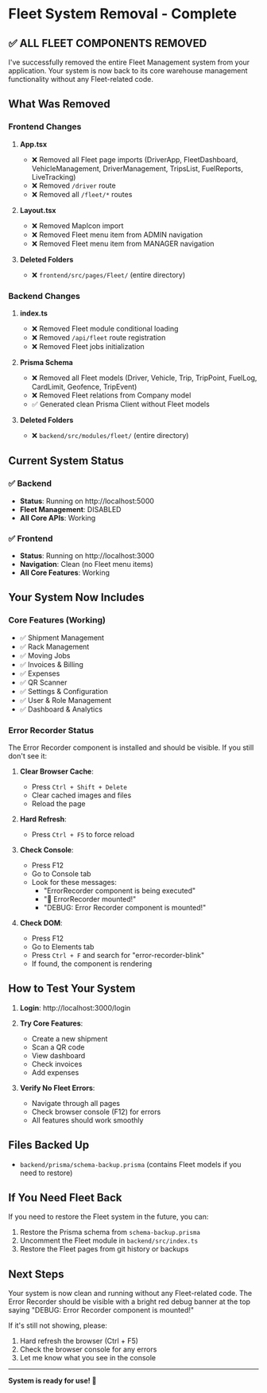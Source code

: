 # Fleet System Removal - Complete

## ✅ ALL FLEET COMPONENTS REMOVED

I've successfully removed the entire Fleet Management system from your application. Your system is now back to its core warehouse management functionality without any Fleet-related code.

## What Was Removed

### Frontend Changes
1. **App.tsx**
   - ❌ Removed all Fleet page imports (DriverApp, FleetDashboard, VehicleManagement, DriverManagement, TripsList, FuelReports, LiveTracking)
   - ❌ Removed `/driver` route
   - ❌ Removed all `/fleet/*` routes

2. **Layout.tsx**
   - ❌ Removed MapIcon import
   - ❌ Removed Fleet menu item from ADMIN navigation
   - ❌ Removed Fleet menu item from MANAGER navigation

3. **Deleted Folders**
   - ❌ `frontend/src/pages/Fleet/` (entire directory)

### Backend Changes
1. **index.ts**
   - ❌ Removed Fleet module conditional loading
   - ❌ Removed `/api/fleet` route registration
   - ❌ Removed Fleet jobs initialization

2. **Prisma Schema**
   - ❌ Removed all Fleet models (Driver, Vehicle, Trip, TripPoint, FuelLog, CardLimit, Geofence, TripEvent)
   - ❌ Removed Fleet relations from Company model
   - ✅ Generated clean Prisma Client without Fleet models

3. **Deleted Folders**
   - ❌ `backend/src/modules/fleet/` (entire directory)

## Current System Status

### ✅ Backend
- **Status**: Running on http://localhost:5000
- **Fleet Management**: DISABLED
- **All Core APIs**: Working

### ✅ Frontend
- **Status**: Running on http://localhost:3000
- **Navigation**: Clean (no Fleet menu items)
- **All Core Features**: Working

## Your System Now Includes

### Core Features (Working)
- ✅ Shipment Management
- ✅ Rack Management
- ✅ Moving Jobs
- ✅ Invoices & Billing
- ✅ Expenses
- ✅ QR Scanner
- ✅ Settings & Configuration
- ✅ User & Role Management
- ✅ Dashboard & Analytics

### Error Recorder Status
The Error Recorder component is installed and should be visible. If you still don't see it:

1. **Clear Browser Cache**:
   - Press `Ctrl + Shift + Delete`
   - Clear cached images and files
   - Reload the page

2. **Hard Refresh**:
   - Press `Ctrl + F5` to force reload

3. **Check Console**:
   - Press F12
   - Go to Console tab
   - Look for these messages:
     - "ErrorRecorder component is being executed"
     - "🔴 ErrorRecorder mounted!"
     - "DEBUG: Error Recorder component is mounted!"

4. **Check DOM**:
   - Press F12
   - Go to Elements tab
   - Press `Ctrl + F` and search for "error-recorder-blink"
   - If found, the component is rendering

## How to Test Your System

1. **Login**: http://localhost:3000/login
2. **Try Core Features**:
   - Create a new shipment
   - Scan a QR code
   - View dashboard
   - Check invoices
   - Add expenses

3. **Verify No Fleet Errors**:
   - Navigate through all pages
   - Check browser console (F12) for errors
   - All features should work smoothly

## Files Backed Up

- `backend/prisma/schema-backup.prisma` (contains Fleet models if you need to restore)

## If You Need Fleet Back

If you need to restore the Fleet system in the future, you can:
1. Restore the Prisma schema from `schema-backup.prisma`
2. Uncomment the Fleet module in `backend/src/index.ts`
3. Restore the Fleet pages from git history or backups

## Next Steps

Your system is now clean and running without any Fleet-related code. The Error Recorder should be visible with a bright red debug banner at the top saying "DEBUG: Error Recorder component is mounted!"

If it's still not showing, please:
1. Hard refresh the browser (Ctrl + F5)
2. Check the browser console for any errors
3. Let me know what you see in the console

---

**System is ready for use! 🚀**
